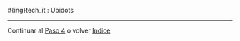 #{ing}tech_it : Ubidots

---
Continuar al  [Paso 4](./configurando_ide_arduino.md) o volver [Indice](./index.md)







